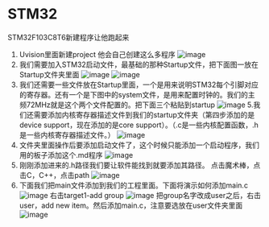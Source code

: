 # STM32
STM32F103C8T6新建程序让他跑起来
1. Uvision里面新建project 他会自己创建这么多程序
![image](https://github.com/user-attachments/assets/d0a3788f-3dca-449d-8f88-9beded991ecd)
2. 我们需要加入STM32启动文件，最基础的那种Startup文件，把下面图一放在Startup文件夹里面
![image](https://github.com/user-attachments/assets/3080c582-9a70-446a-8468-14619869ac4a)
![image](https://github.com/user-attachments/assets/524122ee-a4ab-43b7-9736-0f0347ea5454)
4. 我们还需要一些文件放在Startup里面，一个是用来说明STM32每个引脚对应的寄存器。还有一个是下图中的system文件，是用来配置时钟的。我们的主频72MHz就是这个两个文件配置的。把下面三个粘贴到startup
![image](https://github.com/user-attachments/assets/f82f4569-94a7-44b5-999b-a62da6be2016)
5.我们还需要添加内核寄存器描述文件到我们的startup文件夹（第四步添加的是device support，现在添加的是core support）。（.c是一些内核配置函数，.h是一些内核寄存器描述文件。）
![image](https://github.com/user-attachments/assets/7d398071-a885-4d25-8a31-dd5045e0451b)
6. 文件夹里面操作后要添加启动文件了，这个时候只能添加一个启动程序，我们用的板子添加这个.md程序
![image](https://github.com/user-attachments/assets/cadee412-14f8-4288-90b5-51ba8c3d6901)
7. 刚刚添加进来的.h路径我们要让软件能找到就要添加其路径。
   点击魔术棒，点击C，C++，点击path
   ![image](https://github.com/user-attachments/assets/1451bbe3-d6be-4c9d-8ef5-3de1632c8967)
8. 下面我们把main文件添加到我们的工程里面。下面将演示如何添加main.c
![image](https://github.com/user-attachments/assets/6ccc753b-08fb-4578-8b19-ade825cee48d)
右击target1-add group
![image](https://github.com/user-attachments/assets/c07e3fa9-dbc1-41fc-8dbe-25a84675a734)
把group名字改成user之后，右击user，add new item。然后添加main.c，注意要选放在user文件夹里面
![image](https://github.com/user-attachments/assets/4b763a31-ba40-445c-b554-1bb27e6d47d3)



